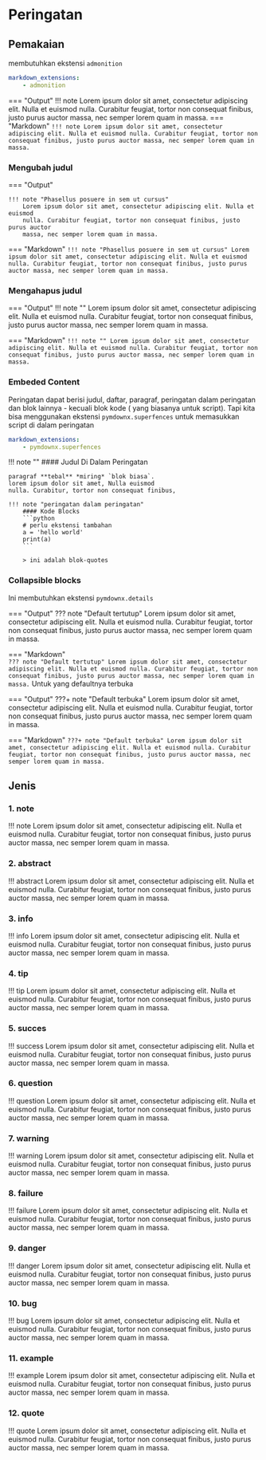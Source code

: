 Peringatan
===

## Pemakaian
membutuhkan ekstensi `admonition`
```yaml
markdown_extensions:
    - admonition
```

=== "Output"
    !!! note
        Lorem ipsum dolor sit amet, consectetur adipiscing elit. Nulla et euismod
        nulla. Curabitur feugiat, tortor non consequat finibus, justo purus auctor
        massa, nec semper lorem quam in massa.
=== "Markdown"
    ```
    !!! note
        Lorem ipsum dolor sit amet, consectetur adipiscing elit. Nulla et euismod
        nulla. Curabitur feugiat, tortor non consequat finibus, justo purus auctor
        massa, nec semper lorem quam in massa.
    ```	

### Mengubah judul

=== "Output"

    !!! note "Phasellus posuere in sem ut cursus"
        Lorem ipsum dolor sit amet, consectetur adipiscing elit. Nulla et euismod
        nulla. Curabitur feugiat, tortor non consequat finibus, justo purus auctor
        massa, nec semper lorem quam in massa.

=== "Markdown"
    ```
    !!! note "Phasellus posuere in sem ut cursus"
        Lorem ipsum dolor sit amet, consectetur adipiscing elit. Nulla et euismod
        nulla. Curabitur feugiat, tortor non consequat finibus, justo purus auctor
        massa, nec semper lorem quam in massa.
    ```

### Mengahapus judul

=== "Output"
    !!! note ""
        Lorem ipsum dolor sit amet, consectetur adipiscing elit. Nulla et euismod
        nulla. Curabitur feugiat, tortor non consequat finibus, justo purus auctor
        massa, nec semper lorem quam in massa.
	
=== "Markdown"
    ```
    !!! note ""
            Lorem ipsum dolor sit amet, consectetur adipiscing elit. Nulla et euismod
            nulla. Curabitur feugiat, tortor non consequat finibus, justo purus auctor
            massa, nec semper lorem quam in massa.
    ```
	
### Embeded Content

Peringatan dapat berisi judul, daftar, paragraf, peringatan dalam peringatan dan blok lainnya - kecuali blok kode ( yang biasanya untuk script).
Tapi kita bisa menggunakan ekstensi `pymdownx.superfences` untuk memasukkan script di dalam peringatan

```yaml
markdown_extensions:
    - pymdownx.superfences
```

!!! note ""
	#### Judul Di Dalam Peringatan
	
	paragraf **tebal** *miring* `blok biasa`.
	lorem ipsum dolor sit amet, Nulla euismod
    nulla. Curabitur, tortor non consequat finibus,
	
	!!! note "peringatan dalam peringatan"
		#### Kode Blocks
		```python
		# perlu ekstensi tambahan
		a = 'hello world'
		print(a)
		```
		
		> ini adalah blok-quotes


### Collapsible blocks

Ini membutuhkan ekstensi `pymdownx.details`

=== "Output"
    ??? note "Default tertutup"
        Lorem ipsum dolor sit amet, consectetur adipiscing elit. Nulla et euismod
        nulla. Curabitur feugiat, tortor non consequat finibus, justo purus auctor
        massa, nec semper lorem quam in massa.
	
=== "Markdown"    
    ```
    ??? note "Default tertutup"
        Lorem ipsum dolor sit amet, consectetur adipiscing elit. Nulla et euismod
        nulla. Curabitur feugiat, tortor non consequat finibus, justo purus auctor
        massa, nec semper lorem quam in massa.
    ```
Untuk yang defaultnya terbuka

=== "Output"
	???+ note "Default terbuka"
		Lorem ipsum dolor sit amet, consectetur adipiscing elit. Nulla et euismod
		nulla. Curabitur feugiat, tortor non consequat finibus, justo purus auctor
		massa, nec semper lorem quam in massa.

=== "Markdown"
	```
	???+ note "Default terbuka"
		Lorem ipsum dolor sit amet, consectetur adipiscing elit. Nulla et euismod
		nulla. Curabitur feugiat, tortor non consequat finibus, justo purus auctor
		massa, nec semper lorem quam in massa.	
	```	
	
## Jenis


### 1. note

!!! note
    Lorem ipsum dolor sit amet, consectetur adipiscing elit. Nulla et euismod
    nulla. Curabitur feugiat, tortor non consequat finibus, justo purus auctor
    massa, nec semper lorem quam in massa.
	
### 2. abstract

!!! abstract
    Lorem ipsum dolor sit amet, consectetur adipiscing elit. Nulla et euismod
    nulla. Curabitur feugiat, tortor non consequat finibus, justo purus auctor
    massa, nec semper lorem quam in massa.
	
### 3. info

!!! info
    Lorem ipsum dolor sit amet, consectetur adipiscing elit. Nulla et euismod
    nulla. Curabitur feugiat, tortor non consequat finibus, justo purus auctor
    massa, nec semper lorem quam in massa.
	
### 4. tip

!!! tip
    Lorem ipsum dolor sit amet, consectetur adipiscing elit. Nulla et euismod
    nulla. Curabitur feugiat, tortor non consequat finibus, justo purus auctor
    massa, nec semper lorem quam in massa.
	
### 5. succes

!!! success
    Lorem ipsum dolor sit amet, consectetur adipiscing elit. Nulla et euismod
    nulla. Curabitur feugiat, tortor non consequat finibus, justo purus auctor
    massa, nec semper lorem quam in massa.
	
### 6. question

!!! question
    Lorem ipsum dolor sit amet, consectetur adipiscing elit. Nulla et euismod
    nulla. Curabitur feugiat, tortor non consequat finibus, justo purus auctor
    massa, nec semper lorem quam in massa.
	
### 7. warning

!!! warning
    Lorem ipsum dolor sit amet, consectetur adipiscing elit. Nulla et euismod
    nulla. Curabitur feugiat, tortor non consequat finibus, justo purus auctor
    massa, nec semper lorem quam in massa.
	
### 8. failure

!!! failure
    Lorem ipsum dolor sit amet, consectetur adipiscing elit. Nulla et euismod
    nulla. Curabitur feugiat, tortor non consequat finibus, justo purus auctor
    massa, nec semper lorem quam in massa.
	
### 9. danger

!!! danger
    Lorem ipsum dolor sit amet, consectetur adipiscing elit. Nulla et euismod
    nulla. Curabitur feugiat, tortor non consequat finibus, justo purus auctor
    massa, nec semper lorem quam in massa.
	
### 10. bug

!!! bug
    Lorem ipsum dolor sit amet, consectetur adipiscing elit. Nulla et euismod
    nulla. Curabitur feugiat, tortor non consequat finibus, justo purus auctor
    massa, nec semper lorem quam in massa.
	
### 11. example

!!! example
    Lorem ipsum dolor sit amet, consectetur adipiscing elit. Nulla et euismod
    nulla. Curabitur feugiat, tortor non consequat finibus, justo purus auctor
    massa, nec semper lorem quam in massa.
	
### 12. quote

!!! quote
    Lorem ipsum dolor sit amet, consectetur adipiscing elit. Nulla et euismod
    nulla. Curabitur feugiat, tortor non consequat finibus, justo purus auctor
    massa, nec semper lorem quam in massa.